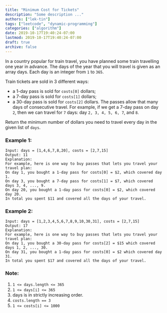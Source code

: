 ```yaml
---
title: "Minimum Cost for Tickets"
description: "Some description ..."
authors: ["lek-tin"]
tags: ["leetcode", "dynamic-programming"]
categories: ["algorithm"]
date: 2019-10-17T19:40:24-07:00
lastmod: 2019-10-17T19:40:24-07:00
draft: true
archive: false
---
```

In a country popular for train travel, you have planned some train travelling one year in advance.  The days of the year that you will travel is given as an array days.  Each day is an integer from `1` to `365`.

Train tickets are sold in 3 different ways:
  - a 1-day pass is sold for `costs[0]` dollars;
  - a 7-day pass is sold for `costs[1]` dollars;
  - a 30-day pass is sold for `costs[2]` dollars.
The passes allow that many days of consecutive travel.  For example, if we get a 7-day pass on day `2`, then we can travel for `7` days: day `2, 3, 4, 5, 6, 7`, and `8`.

Return the minimum number of dollars you need to travel every day in the given list of `days`.

### Example 1:
```
Input: days = [1,4,6,7,8,20], costs = [2,7,15]
Output: 11
Explanation: 
For example, here is one way to buy passes that lets you travel your travel plan:
On day 1, you bought a 1-day pass for costs[0] = $2, which covered day 1.
On day 3, you bought a 7-day pass for costs[1] = $7, which covered days 3, 4, ..., 9.
On day 20, you bought a 1-day pass for costs[0] = $2, which covered day 20.
In total you spent $11 and covered all the days of your travel.
```
### Example 2:
```
Input: days = [1,2,3,4,5,6,7,8,9,10,30,31], costs = [2,7,15]
Output: 17
Explanation: 
For example, here is one way to buy passes that lets you travel your travel plan:
On day 1, you bought a 30-day pass for costs[2] = $15 which covered days 1, 2, ..., 30.
On day 31, you bought a 1-day pass for costs[0] = $2 which covered day 31.
In total you spent $17 and covered all the days of your travel.
```

### Note:
1. `1 <= days.length <= 365`
2. `1 <= days[i] <= 365`
3. days is in strictly increasing order.
4. `costs.length == 3`
5. `1 <= costs[i] <= 1000`